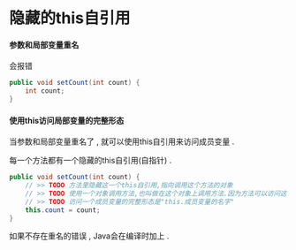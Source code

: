 # 隐藏的this自引用

#### 参数和局部变量重名

会报错

```java
public void setCount(int count) {
    int count;
}
```

#### 使用this访问局部变量的完整形态

当参数和局部变量重名了 , 就可以使用this自引用来访问成员变量 .

每一个方法都有一个隐藏的this自引用\(自指针\) .

```java
public void setCount(int count) {
    // >> TODO 方法里隐藏这一个this自引用,指向调用这个方法的对象
    // >> TODO 使用一个对象调用方法,也叫做在这个对象上调用方法.因为方法可以访问这个对象的值
    // >> TODO 访问一个成员变量的完整形态是"this.成员变量的名字"
    this.count = count;
}
```

如果不存在重名的错误 , Java会在编译时加上 . 

